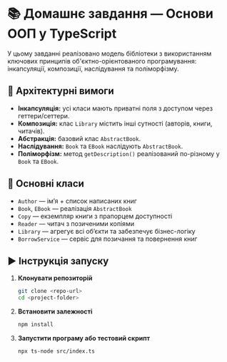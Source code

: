 # 📚 Домашнє завдання — Основи ООП у TypeScript

У цьому завданні реалізовано модель бібліотеки з використанням ключових принципів об'єктно-орієнтованого програмування: інкапсуляції, композиції, наслідування та поліморфізму.

## 🔧 Архітектурні вимоги

-   **Інкапсуляція:** усі класи мають приватні поля з доступом через геттери/сеттери.
-   **Композиція:** клас `Library` містить інші сутності (авторів, книги, читачів).
-   **Абстракція:** базовий клас `AbstractBook`.
-   **Наслідування:** `Book` та `EBook` наслідують `AbstractBook`.
-   **Поліморфізм:** метод `getDescription()` реалізований по-різному у `Book` та `EBook`.

## 🧩 Основні класи

-   `Author` — ім’я + список написаних книг
-   `Book`, `EBook` — реалізація `AbstractBook`
-   `Copy` — екземпляр книги з прапорцем доступності
-   `Reader` — читач з позиченими копіями
-   `Library` — агрегує всі об’єкти та забезпечує бізнес-логіку
-   `BorrowService` — сервіс для позичання та повернення книг

## ▶️ Інструкція запуску

1. **Клонувати репозиторій**

    ```bash
    git clone <repo-url>
    cd <project-folder>
    ```

2. **Встановити залежності**

    ```bash
    npm install
    ```

3. **Запустити програму або тестовий скрипт**

    ```bash
    npx ts-node src/index.ts
    ```
